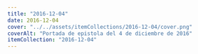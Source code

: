```yaml
---
title: "2016-12-04"
date: 2016-12-04
cover: "../../assets/itemCollections/2016-12-04/cover.png"
coverAlt: "Portada de epistola del 4 de diciembre de 2016"
itemCollection: "2016-12-04"
---
```


